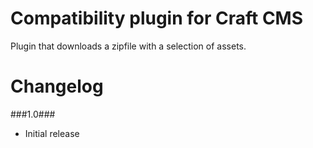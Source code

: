 Compatibility plugin for Craft CMS
=================

Plugin that downloads a zipfile with a selection of assets.

Changelog
=================
###1.0###
 - Initial release